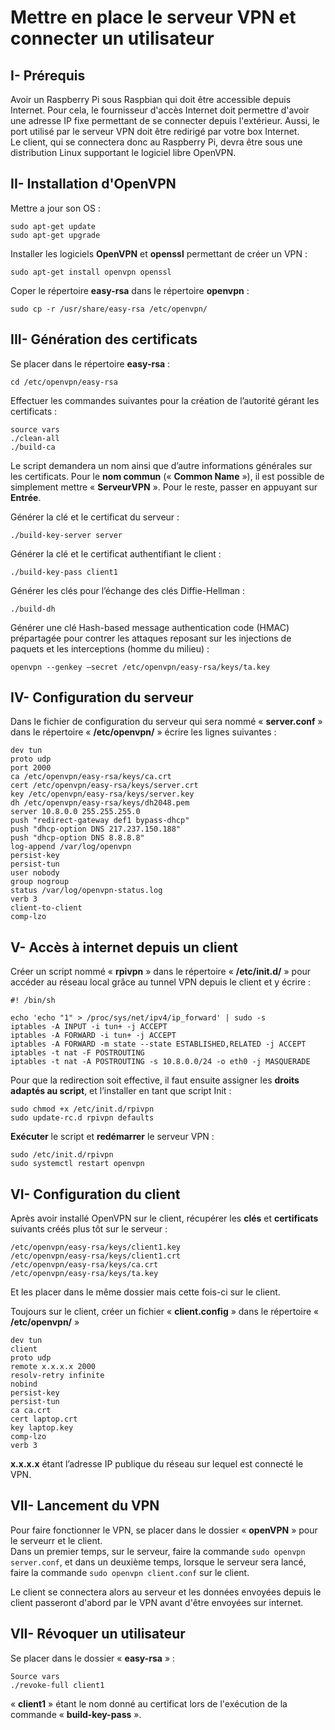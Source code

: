 # Mettre en place le serveur VPN et connecter un utilisateur  
## I- Prérequis  
Avoir un Raspberry Pi sous Raspbian qui doit être accessible depuis Internet. Pour cela, le fournisseur d'accès Internet doit permettre d'avoir une adresse IP fixe permettant de se connecter depuis l'extérieur. Aussi, le port utilisé par le serveur VPN doit être redirigé par votre box Internet.  
Le client, qui se connectera donc au Raspberry Pi, devra être sous une distribution Linux supportant le logiciel libre OpenVPN.  

## II- Installation d'OpenVPN  
Mettre a jour son OS :  
```
sudo apt-get update  
sudo apt-get upgrade
```  

Installer les logiciels **OpenVPN** et **openssl** permettant de créer un VPN :  
```
sudo apt-get install openvpn openssl
```  

Coper le répertoire **easy-rsa** dans le répertoire **openvpn** :  
```
sudo cp -r /usr/share/easy-rsa /etc/openvpn/
```  

## III- Génération des certificats  
Se placer dans le répertoire **easy-rsa** :  
```
cd /etc/openvpn/easy-rsa
```  

Effectuer les commandes suivantes pour la création de l’autorité gérant les certificats :  
```
source vars
./clean-all
./build-ca  
```

Le script demandera un nom ainsi que d’autre informations générales sur les certificats. Pour le **nom commun** (« **Common Name** »), il est possible de simplement mettre « **ServeurVPN** ». Pour le reste, passer en appuyant sur **Entrée**.  

Générer la clé et le certificat du serveur :  
```
./build-key-server server
```

Générer la clé et le certificat authentifiant le client :
```
./build-key-pass client1
```

Générer les clés pour l’échange des clés Diffie-Hellman :  
```
./build-dh
```  

Générer une clé Hash-based message authentication code (HMAC) prépartagée pour contrer les attaques reposant sur les injections de paquets et les interceptions (homme du milieu) :  
```
openvpn --genkey –secret /etc/openvpn/easy-rsa/keys/ta.key
```  

## IV- Configuration du serveur  
Dans le fichier de configuration du serveur qui sera nommé « **server.conf** » dans le répertoire « **/etc/openvpn/** » écrire les lignes suivantes :  
```
dev tun
proto udp
port 2000
ca /etc/openvpn/easy-rsa/keys/ca.crt
cert /etc/openvpn/easy-rsa/keys/server.crt
key /etc/openvpn/easy-rsa/keys/server.key
dh /etc/openvpn/easy-rsa/keys/dh2048.pem
server 10.8.0.0 255.255.255.0
push "redirect-gateway def1 bypass-dhcp"
push "dhcp-option DNS 217.237.150.188"
push "dhcp-option DNS 8.8.8.8"
log-append /var/log/openvpn
persist-key
persist-tun
user nobody
group nogroup
status /var/log/openvpn-status.log
verb 3
client-to-client
comp-lzo
```  

## V- Accès à internet depuis un client  
Créer un script nommé « **rpivpn** » dans le répertoire « **/etc/init.d/** » pour accéder au réseau local grâce au tunnel VPN depuis le client et y écrire :  
```
#! /bin/sh

echo 'echo "1" > /proc/sys/net/ipv4/ip_forward' | sudo -s
iptables -A INPUT -i tun+ -j ACCEPT
iptables -A FORWARD -i tun+ -j ACCEPT
iptables -A FORWARD -m state --state ESTABLISHED,RELATED -j ACCEPT
iptables -t nat -F POSTROUTING
iptables -t nat -A POSTROUTING -s 10.8.0.0/24 -o eth0 -j MASQUERADE
```  

Pour que la redirection soit effective, il faut ensuite assigner les **droits adaptés au script**, et l’installer en tant que script Init :  
```
sudo chmod +x /etc/init.d/rpivpn
sudo update-rc.d rpivpn defaults
```  
**Exécuter** le script et **redémarrer** le serveur VPN :  
```
sudo /etc/init.d/rpivpn
sudo systemctl restart openvpn
```  

## VI- Configuration du client  
Après avoir installé OpenVPN sur le client, récupérer les **clés** et **certificats** suivants créés plus tôt sur le serveur :  
```
/etc/openvpn/easy-rsa/keys/client1.key
/etc/openvpn/easy-rsa/keys/client1.crt
/etc/openvpn/easy-rsa/keys/ca.crt
/etc/openvpn/easy-rsa/keys/ta.key
```  
Et les placer dans le même dossier mais cette fois-ci sur le client.

Toujours sur le client, créer un fichier « **client.config** » dans le répertoire « **/etc/openvpn/** »
```
dev tun
client
proto udp
remote x.x.x.x 2000
resolv-retry infinite
nobind
persist-key
persist-tun
ca ca.crt
cert laptop.crt
key laptop.key
comp-lzo
verb 3
```

**x.x.x.x** étant l’adresse IP publique du réseau sur lequel est connecté le VPN.

## VII- Lancement du VPN  
Pour faire fonctionner le VPN, se placer dans le dossier « **openVPN** » pour le serveurr et le client.  
Dans un premier temps, sur le serveur, faire la commande `sudo openvpn server.conf`, et dans un deuxième temps, lorsque le serveur sera lancé, faire la commande `sudo openvpn client.conf` sur le client.  

Le client se connectera alors au serveur et les données envoyées depuis le client passeront d'abord par le VPN avant d'être envoyées sur internet.  

## VII- Révoquer un utilisateur  
Se placer dans le dossier « **easy-rsa** » :  
```
Source vars
./revoke-full client1
```  
« **client1** » étant le nom donné au certificat lors de l'exécution de la commande « **build-key-pass** ».
